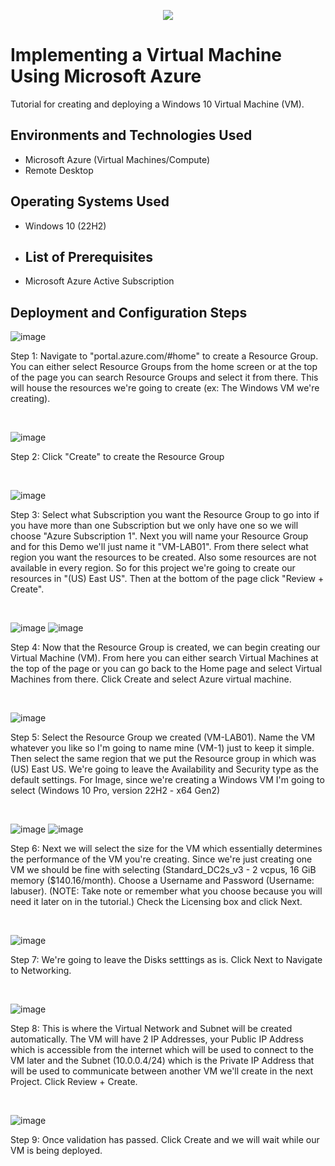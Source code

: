 <p align="center">
<img src="https://i.imgur.com/G9fOPue.png"/>
</p>


<h1>Implementing a Virtual Machine Using Microsoft Azure</h1>
Tutorial for creating and deploying a Windows 10 Virtual Machine (VM).<br />


<h2>Environments and Technologies Used</h2>

- Microsoft Azure (Virtual Machines/Compute)
- Remote Desktop

<h2>Operating Systems Used </h2>

- Windows 10 (22H2)

- <h2>List of Prerequisites</h2>

- Microsoft Azure Active Subscription


<h2>Deployment and Configuration Steps</h2>

![image](https://github.com/marcusjonesIT/configure-vm/assets/174873189/bfbfca8f-f77c-4204-8060-118a504a16a8)
<p>
Step 1: Navigate to "portal.azure.com/#home" to create a Resource Group. You can either select Resource Groups from the home screen or at the top of the page you can search Resource Groups and select it from there. This will house the resources we're going to create (ex: The Windows VM we're creating).
</p>
<br />

![image](https://github.com/marcusjonesIT/configure-vm/assets/174873189/38f4bb16-d3f8-4ce0-8325-66635733413f)
<p>
Step 2: Click "Create" to create the Resource Group
</p>
<br />

![image](https://github.com/marcusjonesIT/configure-vm/assets/174873189/0cea2614-59db-4382-bd5f-e47c49f1c6fc)
<p>
Step 3: Select what Subscription you want the Resource Group to go into if you have more than one Subscription but we only have one so we will choose "Azure Subscription 1". Next you will name your Resource Group and for this Demo we'll just name it "VM-LAB01". From there select what region you want the resources to be created. Also some resources are not available in every region. So for this project we're going to create our resources in "(US) East US". Then at the bottom of the page click "Review + Create".
</p>
<br />

![image](https://github.com/marcusjonesIT/configure-vm/assets/174873189/4f50c343-7043-46a2-a5c9-edf7333846c0)
![image](https://github.com/marcusjonesIT/configure-vm/assets/174873189/3c5cfd62-2f18-4593-b4e9-58923b204ec5)
<p>
Step 4: Now that the Resource Group is created, we can begin creating our Virtual Machine (VM). From here you can either search Virtual Machines at the top of the page or you can go back to the Home page and select Virtual Machines from there. Click Create and select Azure virtual machine.  
</p>
<br />

![image](https://github.com/marcusjonesIT/configure-vm/assets/174873189/90d0e4ff-c036-47d6-93a5-1c127af29ba7)
<p>
Step 5: Select the Resource Group we created (VM-LAB01). Name the VM whatever you like so I'm going to name mine (VM-1) just to keep it simple. Then select the same region that we put the Resource group in which was (US) East US. We're going to leave the Availability and Security type as the default settings.  For Image, since we're creating a Windows VM I'm going to select (Windows 10 Pro, version 22H2 - x64 Gen2)
</P>
<br />

![image](https://github.com/marcusjonesIT/configure-vm/assets/174873189/7f31a00a-0785-4e90-9dbe-fba93798ceb9)
![image](https://github.com/marcusjonesIT/configure-vm/assets/174873189/fe20dab8-b568-4acc-ac97-dd6f1aafc5a4)
<p>
Step 6: Next we will select the size for the VM which essentially determines the performance of the VM you're creating. Since we're just creating one VM we should be fine with selecting (Standard_DC2s_v3 - 2 vcpus, 16 GiB memory ($140.16/month). Choose a Username and Password (Username: labuser). (NOTE: Take note or remember what you choose because you will need it later on in the tutorial.) Check the Licensing box and click Next.  
</p>
<br />

![image](https://github.com/marcusjonesIT/configure-vm/assets/174873189/9123dd49-2f01-47ee-9275-c27ed1a7e621)
<p>
Step 7: We're going to leave the Disks setttings as is. Click Next to Navigate to Networking.   
</p>
<br />

![image](https://github.com/marcusjonesIT/configure-vm/assets/174873189/1d1cfac9-82cf-4713-adb5-2054f3ee25ec)
<p>
Step 8: This is where the Virtual Network and Subnet will be created automatically. The VM will have 2 IP Addresses, your Public IP Address which is accessible from the internet which will be used to connect to the VM later and the Subnet (10.0.0.4/24) which is the Private IP Address that will be used to communicate between another VM we'll create in the next Project. Click Review + Create. 
</p>
<br />

![image](https://github.com/marcusjonesIT/configure-vm/assets/174873189/ec448d2a-decf-4f03-95e9-54bb9b2c3012)
<p>
Step 9: Once validation has passed. Click Create and we will wait while our VM is being deployed.    
</p>
<br />













